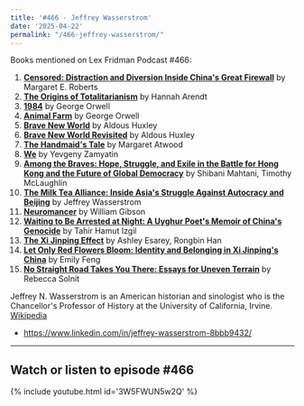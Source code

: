 ```yaml
---
title: '#466 - Jeffrey Wasserstrom'
date: '2025-04-22'
permalink: "/466-jeffrey-wasserstrom/"
---
```


Books mentioned on Lex Fridman Podcast #466:

1. <b><a href="https://amzn.to/43lPBFH" target="_blank" rel="sponsored noopener noreferrer">Censored: Distraction and Diversion Inside China's Great Firewall</a></b> by Margaret E. Roberts
2. <b><a href="https://amzn.to/3EVGyC8" target="_blank" rel="sponsored noopener noreferrer">The Origins of Totalitarianism</a></b> by Hannah Arendt
3. <b><a href="https://amzn.to/4deDI7Y" target="_blank" rel="sponsored noopener noreferrer">1984</a></b> by George Orwell
4. <b><a href="https://amzn.to/434TVrE" target="_blank" rel="sponsored noopener noreferrer">Animal Farm</a></b> by George Orwell
5. <b><a href="https://amzn.to/42Oj76T" target="_blank" rel="sponsored noopener noreferrer">Brave New World</a></b> by Aldous Huxley
6. <b><a href="https://amzn.to/44qvVBF" target="_blank" rel="sponsored noopener noreferrer">Brave New World Revisited</a></b> by Aldous Huxley
7. <b><a href="https://amzn.to/43vWmUz" target="_blank" rel="sponsored noopener noreferrer">The Handmaid's Tale</a></b> by Margaret Atwood
8. <b><a href="https://amzn.to/4jQ36n0" target="_blank" rel="sponsored noopener noreferrer">We</a></b> by Yevgeny Zamyatin
9. <b><a href="https://amzn.to/451ifgw" target="_blank" rel="sponsored noopener noreferrer">Among the Braves: Hope, Struggle, and Exile in the Battle for Hong Kong and the Future of Global Democracy</a></b> by Shibani Mahtani, Timothy McLaughlin
10. <b><a href="https://amzn.to/3GOx6RK" target="_blank" rel="sponsored noopener noreferrer">The Milk Tea Alliance: Inside Asia's Struggle Against Autocracy and Beijing</a></b> by Jeffrey Wasserstrom
11. <b><a href="https://amzn.to/3GOxcZn" target="_blank" rel="sponsored noopener noreferrer">Neuromancer</a></b> by William Gibson
12. <b><a href="https://amzn.to/43h314S" target="_blank" rel="sponsored noopener noreferrer">Waiting to Be Arrested at Night: A Uyghur Poet's Memoir of China's Genocide</a></b> by Tahir Hamut Izgil
13. <b><a href="https://amzn.to/433XP3V" target="_blank" rel="sponsored noopener noreferrer">The Xi Jinping Effect</a></b> by Ashley Esarey, Rongbin Han
14. <b><a href="https://amzn.to/44ZCBH1" target="_blank" rel="sponsored noopener noreferrer">Let Only Red Flowers Bloom: Identity and Belonging in Xi Jinping's China</a></b> by Emily Feng
15. <b><a href="https://amzn.to/4jKkb1r" target="_blank" rel="sponsored noopener noreferrer">No Straight Road Takes You There: Essays for Uneven Terrain</a></b> by Rebecca Solnit

<!--more-->

Jeffrey N. Wasserstrom is an American historian and sinologist who is the Chancellor's Professor of History at the University of California, Irvine. <a href="https://en.wikipedia.org/wiki/Jeffrey_Wasserstrom" target="_blank">Wikipedia</a>

- <a href="https://www.linkedin.com/in/jeffrey-wasserstrom-8bbb9432/" target="_blank">https://www.linkedin.com/in/jeffrey-wasserstrom-8bbb9432/</a>

- - - - - -

## Watch or listen to episode #466

{% include youtube.html id='3W5FWUN5w2Q' %}